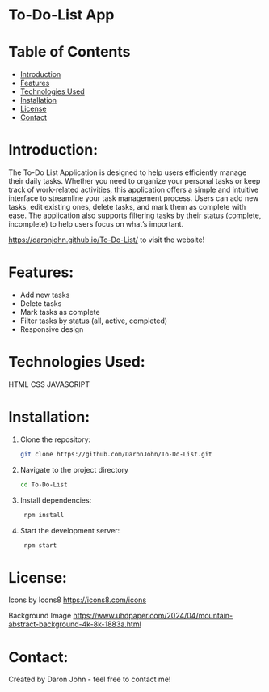 # To-Do-List App
# Table of Contents
- [Introduction](#introduction)
- [Features](#features)
- [Technologies Used](#technologies-used)
- [Installation](#installation)
- [License](#license)
- [Contact](#contact)

# Introduction:
The To-Do List Application is designed to help users efficiently manage their daily tasks. Whether you need to organize your personal tasks or keep track of work-related activities, this application offers a simple and intuitive interface to streamline your task management process. Users can add new tasks, edit existing ones, delete tasks, and mark them as complete with ease. The application also supports filtering tasks by their status (complete, incomplete) to help users focus on what’s important. 

https://daronjohn.github.io/To-Do-List/ to visit the website!

# Features:
- Add new tasks
- Delete tasks
- Mark tasks as complete
- Filter tasks by status (all, active, completed)
- Responsive design

# Technologies Used:
HTML CSS JAVASCRIPT

# Installation: 
1. Clone the repository:
   ```sh
   git clone https://github.com/DaronJohn/To-Do-List.git
   
2. Navigate to the project directory
   ```sh
   cd To-Do-List

3. Install dependencies:
   ```sh
    npm install

3. Start the development server:
   ```sh
    npm start

# License:
Icons by Icons8
https://icons8.com/icons

Background Image
https://www.uhdpaper.com/2024/04/mountain-abstract-background-4k-8k-1883a.html

# Contact:
Created by Daron John - feel free to contact me!
